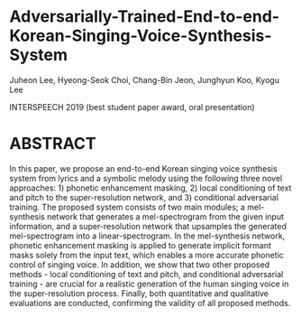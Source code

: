 # Adversarially-Trained-End-to-end-Korean-Singing-Voice-Synthesis-System
Juheon Lee, Hyeong-Seok Choi, Chang-Bin Jeon, Junghyun Koo, Kyogu Lee

INTERSPEECH 2019 (best student paper award, oral presentation)


# ABSTRACT
In this paper, we propose an end-to-end Korean singing voice synthesis system from lyrics and a symbolic melody using the following three novel approaches: 1) phonetic enhancement masking, 2) local conditioning of text and pitch to the super-resolution network, and 3) conditional adversarial training. The proposed system consists of two main modules; a mel-synthesis network that generates a mel-spectrogram from the given input information, and a super-resolution network that upsamples the generated mel-spectrogram into a linear-spectrogram. In the mel-synthesis network, phonetic enhancement masking is applied to generate implicit formant masks solely from the input text, which enables a more accurate phonetic control of singing voice.
In addition, we show that two other proposed methods - local conditioning of text and pitch, and conditional adversarial training - are crucial for a realistic generation of the human singing voice in the super-resolution process. Finally, both quantitative and qualitative evaluations are conducted, confirming the validity of all proposed methods.
